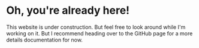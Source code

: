 # Oh, you're already here!

This website is under construction. But feel free to look around while I'm working on it. But I recommend heading over to the GitHub page for a more details documentation for now.
